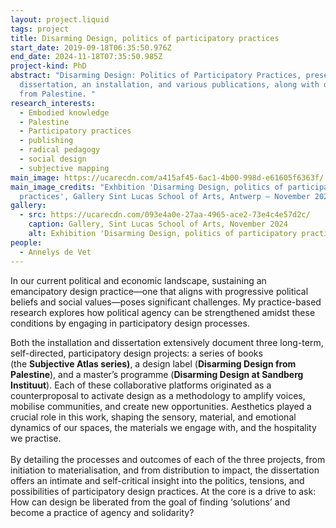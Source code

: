 ```yaml
---
layout: project.liquid
tags: project
title: Disarming Design, politics of participatory practices
start_date: 2019-09-18T06:35:50.976Z
end_date: 2024-11-18T07:35:50.985Z
project-kind: PhD
abstract: "Disarming Design: Politics of Participatory Practices, presents a
  dissertation, an installation, and various publications, along with objects
  from Palestine. "
research_interests:
  - Embodied knowledge
  - Palestine
  - Participatory practices
  - publishing
  - radical pedagogy
  - social design
  - subjective mapping
main_image: https://ucarecdn.com/a415af45-6ac1-4b00-998d-e61605f6363f/
main_image_credits: "Exhbition 'Disarming Design, politics of participatory
  practices', Gallery Sint Lucas School of Arts, Antwerp – November 2025 "
gallery:
  - src: https://ucarecdn.com/093e4a0e-27aa-4965-ace2-73e4c4e57d2c/
    caption: Gallery, Sint Lucas School of Arts, November 2024
    alt: Exhibition 'Disarming Design, politics of participatory practices'
people:
  - Annelys de Vet
---
```

In our current political and economic landscape, sustaining an emancipatory design practice—one that aligns with progressive political beliefs and social values—poses significant challenges. My practice-based research explores how political agency can be strengthened amidst these conditions by engaging in participatory design processes. 

Both the installation and dissertation extensively document three long-term, self-directed, participatory design projects: a series of books (the **Subjective Atlas series)**, a design label (**Disarming Design from Palestine**), and a master’s programme (**Disarming Design at Sandberg Instituut**). Each of these collaborative platforms originated as a counterproposal to activate design as a methodology to amplify voices, mobilise communities, and create new opportunities. Aesthetics played a crucial role in this work, shaping the sensory, material, and emotional dynamics of our spaces, the materials we engage with, and the hospitality we practise. \
\
By detailing the processes and outcomes of each of the three projects, from initiation to materialisation, and from distribution to impact, the dissertation offers an intimate and self-critical insight into the politics, tensions, and possibilities of participatory design practices. At the core is a drive to ask: How can design be liberated from the goal of finding ‘solutions’ and become a practice of agency and solidarity?